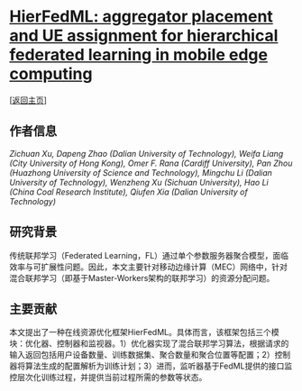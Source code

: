# [HierFedML: aggregator placement and UE assignment for hierarchical federated learning in mobile edge computing](https://doi.org/10.1109/TPDS.2022.3218807)

\[[返回主页](../../README.md#2023)\]

## 作者信息
*Zichuan Xu, Dapeng Zhao (Dalian University of Technology), Weifa Liang (City University of Hong Kong), Omer F. Rana (Cardiff University), Pan Zhou (Huazhong University of Science and Technology), Mingchu Li (Dalian University of Technology), Wenzheng Xu (Sichuan University), Hao Li (China Coal Research Institute), Qiufen Xia (Dalian University of Technology)*

## 研究背景
传统联邦学习（Federated Learning，FL）通过单个参数服务器聚合模型，面临效率与可扩展性问题。因此，本文主要针对移动边缘计算（MEC）网络中，针对混合联邦学习（即基于Master-Workers架构的联邦学习）的资源分配问题。

## 主要贡献
本文提出了一种在线资源优化框架HierFedML。具体而言，该框架包括三个模块：优化器、控制器和监视器。1）优化器实现了混合联邦学习算法，根据请求的输入返回包括用户设备数量、训练数据集、聚合数量和聚合位置等配置；2）控制器将算法生成的配置解析为训练计划；3）进而，监听器基于FedML提供的接口监控层次化训练过程，并提供当前过程所需的参数等状态。